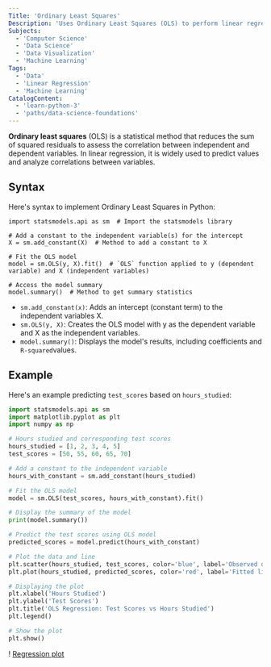 ```yaml
---
Title: 'Ordinary Least Squares'
Description: 'Uses Ordinary Least Squares (OLS) to perform linear regression in order to reduce prediction errors and evaluate associations between variables.'
Subjects:
  - 'Computer Science'
  - 'Data Science'
  - 'Data Visualization'
  - 'Machine Learning'
Tags:
  - 'Data'
  - 'Linear Regression'
  - 'Machine Learning'
CatalogContent:
  - 'learn-python-3'
  - 'paths/data-science-foundations'
---
```


**Ordinary least squares** (OLS) is a statistical method that reduces the sum of squared residuals to assess the correlation between independent and dependent variables. In linear regression, it is widely used to predict values and analyze correlations between variables.

## Syntax

Here's syntax to implement Ordinary Least Squares in Python:

```pseudo
import statsmodels.api as sm  # Import the statsmodels library

# Add a constant to the independent variable(s) for the intercept
X = sm.add_constant(X)  # Method to add a constant to X

# Fit the OLS model
model = sm.OLS(y, X).fit()  # `OLS` function applied to y (dependent variable) and X (independent variables)

# Access the model summary
model.summary()  # Method to get summary statistics
```

- `sm.add_constant(x)`: Adds an intercept (constant term) to the independent variables X.
- `sm.OLS(y, X)`: Creates the OLS model with y as the dependent variable and X as the independent variables.
- `model.summary()`: Displays the model's results, including coefficients and `R-squared`values.

## Example

Here's an example predicting `test_scores` based on `hours_studied`:

```py
import statsmodels.api as sm
import matplotlib.pyplot as plt
import numpy as np

# Hours studied and corresponding test scores
hours_studied = [1, 2, 3, 4, 5]
test_scores = [50, 55, 60, 65, 70]

# Add a constant to the independent variable
hours_with_constant = sm.add_constant(hours_studied)

# Fit the OLS model
model = sm.OLS(test_scores, hours_with_constant).fit()

# Display the summary of the model
print(model.summary())

# Predict the test scores using OLS model
predicted_scores = model.predict(hours_with_constant)

# Plot the data and line
plt.scatter(hours_studied, test_scores, color='blue', label='Observed data')
plt.plot(hours_studied, predicted_scores, color='red', label='Fitted line')

# Displaying the plot
plt.xlabel('Hours Studied')
plt.ylabel('Test Scores')
plt.title('OLS Regression: Test Scores vs Hours Studied')
plt.legend()

# Show the plot
plt.show()
```

! [Regression plot](https://raw.githubusercontent.com/Codecademy/docs/main/media/ols-model-example.png)
